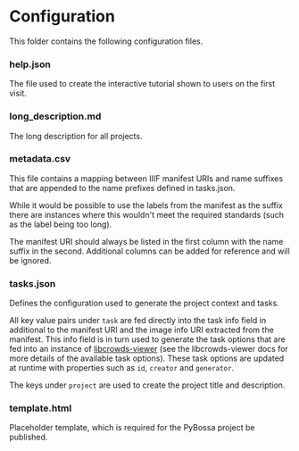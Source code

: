 # Configuration

This folder contains the following configuration files.

### help.json

The file used to create the interactive tutorial shown to users on the
first visit.

### long_description.md

The long description for all projects.

### metadata.csv

This file contains a mapping between IIIF manifest URIs and name suffixes that
are appended to the name prefixes defined in tasks.json.

While it would be possible to use the labels from the manifest as the suffix
there are instances where this wouldn't meet the required standards (such as
the label being too long).

The manifest URI should always be listed in the first column with the name
suffix in the second. Additional columns can be added for reference and will
be ignored.

### tasks.json

Defines the configuration used to generate the project context and tasks.

All key value pairs under `task` are fed directly into the task info field in
additional to the manifest URI and the image info URI extracted from the
manifest. This info field is in turn used to generate the task options that
are fed into an instance of
[libcrowds-viewer](https://github.com/LibCrowds/libcrowds-viewer)
(see the libcrowds-viewer docs for more details of the available task options).
These task options are updated at runtime with properties such as `id`,
`creator` and `generator`.

The keys under `project` are used to create the project title and description.

### template.html

Placeholder template, which is required for the PyBossa project be published.
